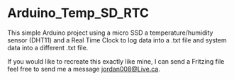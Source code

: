 # Arduino_Temp_SD_RTC
This simple Arduino project using a micro SSD a temperature/humidity sensor (DHT11) and a Real Time Clock to log data into a .txt file and system data into a different .txt file.

If you would like to recreate this exactly like mine, I can send a Fritzing file feel free to send me a message jordan008@Live.ca.

